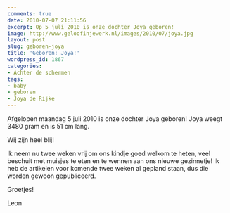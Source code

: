 ```yaml
---
comments: true
date: 2010-07-07 21:11:56
excerpt: Op 5 juli 2010 is onze dochter Joya geboren!
image: http://www.geloofinjewerk.nl/images/2010/07/joya.jpg
layout: post
slug: geboren-joya
title: 'Geboren: Joya!'
wordpress_id: 1867
categories:
- Achter de schermen
tags:
- baby
- geboren
- Joya de Rijke
---
```


Afgelopen maandag 5 juli 2010 is onze dochter Joya geboren! Joya weegt 3480 gram en is 51 cm lang.

Wij zijn heel blij!

Ik neem nu twee weken vrij om ons kindje goed welkom te heten, veel beschuit met muisjes te eten en te wennen aan ons nieuwe gezinnetje! Ik heb de artikelen voor komende twee weken al gepland staan, dus die worden gewoon gepubliceerd.

Groetjes!

Leon
